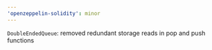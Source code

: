 ```yaml
---
'openzeppelin-solidity': minor
---
```


`DoubleEndedQueue`: removed redundant storage reads in pop and push functions
